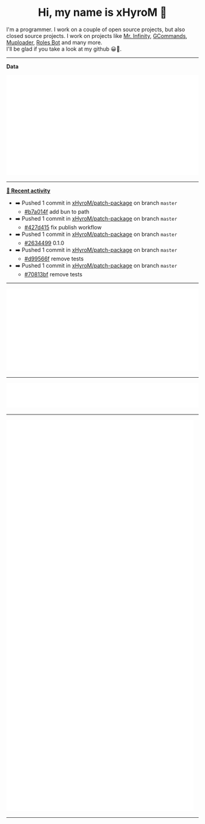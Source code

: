 <p align="center">
    <!-- <img src="https://avatars.githubusercontent.com/u/56601352" width="192" alt="hyro's pfp" /> -->
    <h1 align="center">Hi, my name is xHyroM 👋</h1>
</p>

I'm a programmer. I work on a couple of open source projects, but also closed source projects. I work on projects like [Mr. Infinity](https://discord.com/oauth2/authorize?client_id=720321585625694239&scope=bot%20applications.commands&permissions=8&redirect_uri=https://blobs.gq/imanager&prompt=consent&response_type=code), [GCommands](https://github.com/Garlic-Team/GCommands), [Muploader](https://github.com/xHyroM/Muploder), [Roles Bot](https://github.com/xHyroM/roles-bot) and many more.  
I'll be glad if you take a look at my github 😀👀.

___
**Data**

<img src="https://github.com/xHyroM/xHyroM/blob/master/.cache/base.svg">

___

**[📰 Recent activity](https://github.com/xHyroM)**
* ➡️ Pushed 1 commit in [xHyroM/patch-package](https://github.com/xHyroM/patch-package) on branch `master`
  * [#b7a014f](https://github.com/xHyroM/patch-package/commit/b7a014f) add bun to path
* ➡️ Pushed 1 commit in [xHyroM/patch-package](https://github.com/xHyroM/patch-package) on branch `master`
  * [#427d415](https://github.com/xHyroM/patch-package/commit/427d415) fix publish workflow
* ➡️ Pushed 1 commit in [xHyroM/patch-package](https://github.com/xHyroM/patch-package) on branch `master`
  * [#2634499](https://github.com/xHyroM/patch-package/commit/2634499) 0.1.0
* ➡️ Pushed 1 commit in [xHyroM/patch-package](https://github.com/xHyroM/patch-package) on branch `master`
  * [#d99566f](https://github.com/xHyroM/patch-package/commit/d99566f) remove tests
* ➡️ Pushed 1 commit in [xHyroM/patch-package](https://github.com/xHyroM/patch-package) on branch `master`
  * [#70813bf](https://github.com/xHyroM/patch-package/commit/70813bf) remove tests


___

<img src="https://github.com/xHyroM/xHyroM/blob/master/.cache/isocalendar.svg">

___

<img src="https://github.com/xHyroM/xHyroM/blob/master/.cache/languages.svg">

___

<img src="https://github.com/xHyroM/xHyroM/blob/master/.cache/achievements.svg">

___
